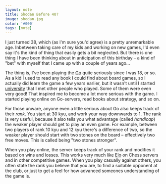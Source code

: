 ```yaml
---
layout: note
title: Shodan Before 40?
image: shodan.jpg
color: '#000'
tags: [note]
---
```


I just turned 38, which (as I'm sure you'd agree) is a pretty
unremarkable age. Inbetween taking care of my kids and working on new
games, I'd even say it's the kind of thing that easily gets a bit
neglected. But there is one thing I have been thinking about in
anticipation of this birthday – a kind of "bet" with myself that I
came up with a couple of years ago...

The thing is, I've been playing the
[Go](https://en.m.wikipedia.org/wiki/Go_(game)) quite seriously since
I was 18, or so. As a kid I used to read any book I could find about
board games, so I actually did learn the game a few years earlier, but
it wasn't until I started [university](https://www.his.se/dataspel)
that I met other people who played. Some of them were even very good!
That inspired me to become a lot more serious with the game. I started
playing online on Go-servers, read books about strategy, and so on.

For those unware, anyone even a little serious about Go also keeps
track of their *rank*. You start at 30 kyu, and work your way
downwards to 1. The rank is very useful, because it also tells you
what advantage (called *handicap*) the weaker player should get to
play an even game. For example, between two players of rank 10 kyu and
12 kyu there's a difference of two, so the weaker player should start
with two stones on the board – effectively two free moves. This is
called being "two stones stronger".

When you play online, the server keeps track of your rank and modifies
it based on wins and losses. This works very much like
[Elo](https://sv.wikipedia.org/wiki/Elo-rating) on Chess servers and
in other competitive games. When you play casually against others, you
often state the rank you believe that you are, to find a suitable
opponent at the club, or just to get a feel for how advanced someones
understanding of the game is.
